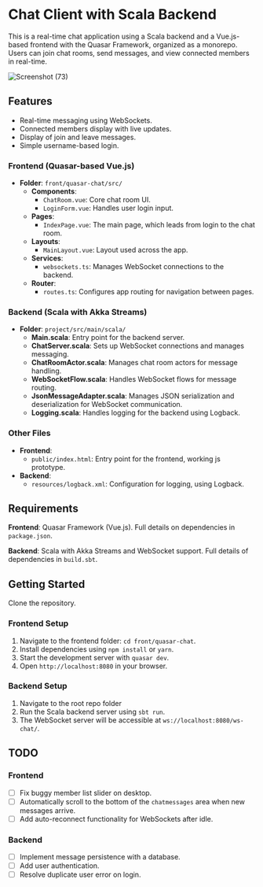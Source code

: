 # Chat Client with Scala Backend

This is a real-time chat application using a Scala backend and a Vue.js-based frontend with the Quasar Framework, organized as a monorepo. Users can join chat rooms, send messages, and view connected members in real-time.

![Screenshot (73)](https://github.com/user-attachments/assets/a44a5391-f9a3-464e-9156-2c87a34e0418)

## Features

- Real-time messaging using WebSockets.
- Connected members display with live updates.
- Display of join and leave messages.
- Simple username-based login.

### **Frontend (Quasar-based Vue.js)**

- **Folder**: `front/quasar-chat/src/`
  - **Components**:
    - `ChatRoom.vue`: Core chat room UI.
    - `LoginForm.vue`: Handles user login input.
  - **Pages**:
    - `IndexPage.vue`: The main page, which leads from login to the chat room.
  - **Layouts**:
    - `MainLayout.vue`: Layout used across the app.
  - **Services**:
    - `websockets.ts`: Manages WebSocket connections to the backend.
  - **Router**:
    - `routes.ts`: Configures app routing for navigation between pages.

### **Backend (Scala with Akka Streams)**

- **Folder**: `project/src/main/scala/`
  - **Main.scala**: Entry point for the backend server.
  - **ChatServer.scala**: Sets up WebSocket connections and manages messaging.
  - **ChatRoomActor.scala**: Manages chat room actors for message handling.
  - **WebSocketFlow.scala**: Handles WebSocket flows for message routing.
  - **JsonMessageAdapter.scala**: Manages JSON serialization and deserialization for WebSocket communication.
  - **Logging.scala**: Handles logging for the backend using Logback.

### **Other Files**

- **Frontend**:
  - `public/index.html`: Entry point for the frontend, working js prototype.
- **Backend**:
  - `resources/logback.xml`: Configuration for logging, using Logback.

## Requirements

**Frontend**: Quasar Framework (Vue.js). Full details on dependencies in `package.json`.

**Backend**: Scala with Akka Streams and WebSocket support. Full details of dependencies in `build.sbt`.

## Getting Started

Clone the repository.

### **Frontend Setup**

1. Navigate to the frontend folder: `cd front/quasar-chat`.
2. Install dependencies using `npm install` or `yarn`.
3. Start the development server with `quasar dev`.
4. Open `http://localhost:8080` in your browser.

### **Backend Setup**

1. Navigate to the root repo folder
2. Run the Scala backend server using `sbt run`.
3. The WebSocket server will be accessible at `ws://localhost:8080/ws-chat/`.

## TODO

### **Frontend**

- [ ] Fix buggy member list slider on desktop.
- [ ] Automatically scroll to the bottom of the `chatmessages` area when new messages arrive.
- [ ] Add auto-reconnect functionality for WebSockets after idle.

### **Backend**

- [ ] Implement message persistence with a database.
- [ ] Add user authentication.
- [ ] Resolve duplicate user error on login.

